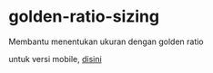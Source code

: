 # golden-ratio-sizing

Membantu menentukan ukuran dengan golden ratio

untuk versi mobile, [disini](https://github.com/rifalarya-2/gratio-react-native)
